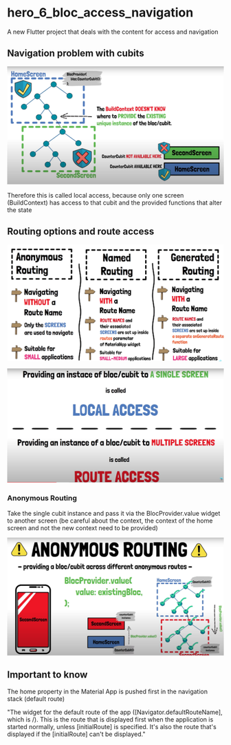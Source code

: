 # hero_6_bloc_access_navigation

A new Flutter project that deals with the content for access and navigation

## Navigation problem with cubits

![](2022-12-24-12-37-17.png)

Therefore this is called local access, because only one screen (BuildContext) has access to that cubit and the provided functions that alter the state 

## Routing options and route access

![](2022-12-24-13-09-55.png)

![](2022-12-24-13-06-29.png) 

### Anonymous Routing

Take the single cubit instance and pass it via the BlocProvider.value widget to another screen
(be careful about the context, the context of the home screen and not the new context need to be provided)

![](2022-12-25-09-54-36.png)

## Important to know 

The home property in the Material App is pushed first in the navigation stack (default route)

"The widget for the default route of the app ([Navigator.defaultRouteName], which is /).
This is the route that is displayed first when the application is started normally, unless [initialRoute] is specified. It's also the route that's displayed if the [initialRoute] can't be displayed."